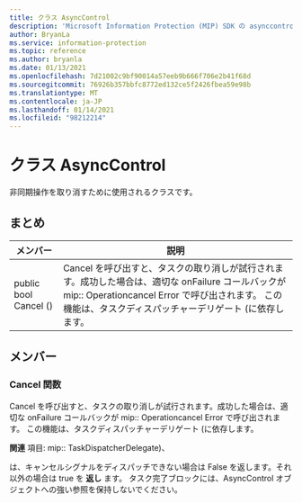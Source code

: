 ```yaml
---
title: クラス AsyncControl
description: 'Microsoft Information Protection (MIP) SDK の asynccontrol:: undefined クラスを文書にします。'
author: BryanLa
ms.service: information-protection
ms.topic: reference
ms.author: bryanla
ms.date: 01/13/2021
ms.openlocfilehash: 7d21002c9bf90014a57eeb9b666f706e2b41f68d
ms.sourcegitcommit: 76926b357bbfc8772ed132ce5f2426fbea59e98b
ms.translationtype: MT
ms.contentlocale: ja-JP
ms.lasthandoff: 01/14/2021
ms.locfileid: "98212214"
---
```

# <a name="class-asynccontrol"></a>クラス AsyncControl 
非同期操作を取り消すために使用されるクラスです。
  
## <a name="summary"></a>まとめ
 メンバー                        | 説明                                
--------------------------------|---------------------------------------------
public bool Cancel ()  |  Cancel を呼び出すと、タスクの取り消しが試行されます。成功した場合は、適切な onFailure コールバックが mip:: Operationcancel Error で呼び出されます。 この機能は、タスクディスパッチャーデリゲート (に依存します。
  
## <a name="members"></a>メンバー
  
### <a name="cancel-function"></a>Cancel 関数
Cancel を呼び出すと、タスクの取り消しが試行されます。成功した場合は、適切な onFailure コールバックが mip:: Operationcancel Error で呼び出されます。 この機能は、タスクディスパッチャーデリゲート (に依存します。
  
**関連** 項目: mip:: TaskDispatcherDelegate)、

  
は、キャンセルシグナルをディスパッチできない場合は False を返します。それ以外の場合は true を **返し** ます。
タスク完了ブロックには、AsyncControl オブジェクトへの強い参照を保持しないでください。